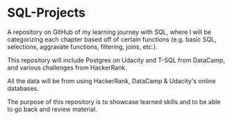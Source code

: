 # SQL-Projects

A repository on GitHub of my learning journey with SQL, where I will be categorizing each chapter based off of certain functions (e.g. basic SQL, selections, aggravate functions, filtering, joins, etc.). 

This repository will include Postgres on Udacity and T-SQL from DataCamp, and various challenges from HackerRank.  

All the data will be from using HackerRank, DataCamp & Udacity's online databases. 

The purpose of this repository is to showcase learned skills and to be able to go back and review material.
